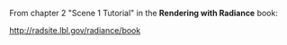 From chapter 2 "Scene 1 Tutorial" in the **Rendering with Radiance**
book:

http://radsite.lbl.gov/radiance/book
